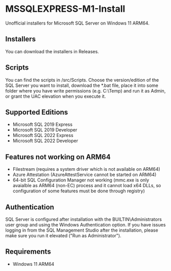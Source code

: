 # MSSQLEXPRESS-M1-Install
Unofficial installers for Microsoft SQL Server on Windows 11 ARM64.

## Installers
You can download the installers in Releases.

## Scripts
You can find the scripts in /src/Scripts. Choose the version/edition of the SQL Server you want to install, download the *.bat file, place it into some folder where you have write permissions (e.g. C:\Temp) and run it as Admin, or grant the UAC elevation when you execute it.

## Supported Editions
- Microsoft SQL 2019 Express
- Microsoft SQL 2019 Developer
- Microsoft SQL 2022 Express
- Microsoft SQL 2022 Developer

## Features not working on ARM64
- Filestream (requires a system driver which is not available on ARM64)
- Azure Attestation (AzureAttestService cannot be started on ARM64)
- 64-bit SQL Configuration Manager not working (mmc.exe is only avaialble as ARM64 (non-EC) process and it cannot load x64 DLLs, so configuration of some features must be done through registry)

## Authentication
SQL Server is configured after installation with the BUILTIN\Administrators user group and using the Windows Authentication option. If you have issues logging in from the SQL Management Studio after the installation, please make sure you run it elevated ("Run as Administrator").

## Requirements
- Windows 11 ARM64
